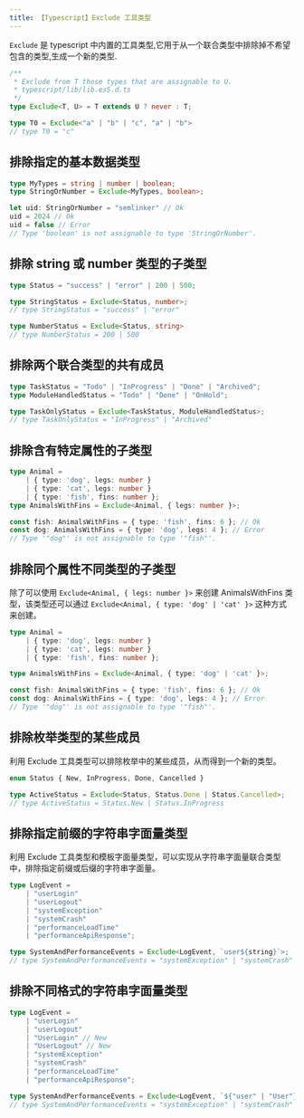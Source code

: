 ```yaml
---
title: 【Typescript】Exclude 工具类型
---
```


`Exclude` 是 typescript 中内置的工具类型,它用于从一个联合类型中排除掉不希望包含的类型,生成一个新的类型.

```typescript
/**
 * Exclude from T those types that are assignable to U.
 * typescript/lib/lib.es5.d.ts
 */
type Exclude<T, U> = T extends U ? never : T;

type T0 = Exclude<"a" | "b" | "c", "a" | "b">
// type T0 = "c"
```

## 排除指定的基本数据类型

```typescript
type MyTypes = string | number | boolean;
type StringOrNumber = Exclude<MyTypes, boolean>;

let uid: StringOrNumber = "semlinker" // Ok
uid = 2024 // Ok
uid = false // Error
// Type 'boolean' is not assignable to type 'StringOrNumber'.
```

## 排除 string 或 number 类型的子类型

```typescript
type Status = "success" | "error" | 200 | 500;

type StringStatus = Exclude<Status, number>;
// type StringStatus = "success" | "error"

type NumberStatus = Exclude<Status, string>
// type NumberStatus = 200 | 500
```

## 排除两个联合类型的共有成员

```typescript
type TaskStatus = "Todo" | "InProgress" | "Done" | "Archived";
type ModuleHandledStatus = "Todo" | "Done" | "OnHold";

type TaskOnlyStatus = Exclude<TaskStatus, ModuleHandledStatus>;
// type TaskOnlyStatus = "InProgress" | "Archived"
```

## 排除含有特定属性的子类型

```typescript
type Animal =
    | { type: 'dog', legs: number }
    | { type: 'cat', legs: number }
    | { type: 'fish', fins: number };
type AnimalsWithFins = Exclude<Animal, { legs: number }>;

const fish: AnimalsWithFins = { type: 'fish', fins: 6 }; // Ok
const dog: AnimalsWithFins = { type: 'dog', legs: 4 }; // Error
// Type '"dog"' is not assignable to type '"fish"'.
```

## 排除同个属性不同类型的子类型

除了可以使用 `Exclude<Animal, { legs: number }>` 来创建 AnimalsWithFins 类型，该类型还可以通过 `Exclude<Animal, { type: 'dog' | 'cat' }>` 这种方式来创建。

```typescript
type Animal =
    | { type: 'dog', legs: number }
    | { type: 'cat', legs: number }
    | { type: 'fish', fins: number };

type AnimalsWithFins = Exclude<Animal, { type: 'dog' | 'cat' }>;

const fish: AnimalsWithFins = { type: 'fish', fins: 6 }; // Ok
const dog: AnimalsWithFins = { type: 'dog', legs: 4 }; // Error
// Type '"dog"' is not assignable to type '"fish"'.
```

## 排除枚举类型的某些成员

利用 Exclude 工具类型可以排除枚举中的某些成员，从而得到一个新的类型。

```typescript
enum Status { New, InProgress, Done, Cancelled }

type ActiveStatus = Exclude<Status, Status.Done | Status.Cancelled>;
// type ActiveStatus = Status.New | Status.InProgress
```

## 排除指定前缀的字符串字面量类型

利用 Exclude 工具类型和模板字面量类型，可以实现从字符串字面量联合类型中，排除指定前缀或后缀的字符串字面量。

```typescript
type LogEvent =
    | "userLogin"
    | "userLogout"
    | "systemException"
    | "systemCrash"
    | "performanceLoadTime"
    | "performanceApiResponse";

type SystemAndPerformanceEvents = Exclude<LogEvent, `user${string}`>;
// type SystemAndPerformanceEvents = "systemException" | "systemCrash" | "performanceLoadTime" | "performanceApiResponse"
```

## 排除不同格式的字符串字面量类型

```typescript
type LogEvent =
    | "userLogin"
    | "userLogout"
    | "UserLogin" // New
    | "UserLogout" // New
    | "systemException"
    | "systemCrash"
    | "performanceLoadTime"
    | "performanceApiResponse";

type SystemAndPerformanceEvents = Exclude<LogEvent, `${"user" | "User"}${string}`>;
// type SystemAndPerformanceEvents = "systemException" | "systemCrash" | "performanceLoadTime" | "performanceApiResponse"
```
